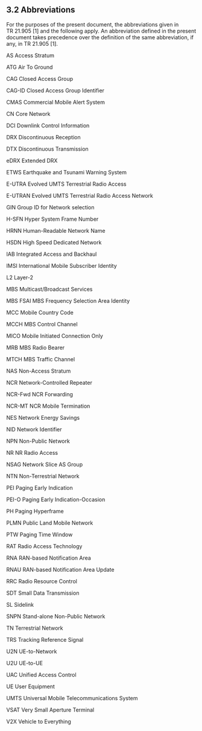 ## 3.2 Abbreviations

For the purposes of the present document, the abbreviations given in
TR 21.905 \[1\] and the following apply. An abbreviation defined in the
present document takes precedence over the definition of the same
abbreviation, if any, in TR 21.905 \[1\].

AS Access Stratum

ATG Air To Ground

CAG Closed Access Group

CAG-ID Closed Access Group Identifier

CMAS Commercial Mobile Alert System

CN Core Network

DCI Downlink Control Information

DRX Discontinuous Reception

DTX Discontinuous Transmission

eDRX Extended DRX

ETWS Earthquake and Tsunami Warning System

E-UTRA Evolved UMTS Terrestrial Radio Access

E-UTRAN Evolved UMTS Terrestrial Radio Access Network

GIN Group ID for Network selection

H-SFN Hyper System Frame Number

HRNN Human-Readable Network Name

HSDN High Speed Dedicated Network

IAB Integrated Access and Backhaul

IMSI International Mobile Subscriber Identity

L2 Layer-2

MBS Multicast/Broadcast Services

MBS FSAI MBS Frequency Selection Area Identity

MCC Mobile Country Code

MCCH MBS Control Channel

MICO Mobile Initiated Connection Only

MRB MBS Radio Bearer

MTCH MBS Traffic Channel

NAS Non-Access Stratum

NCR Network-Controlled Repeater

NCR-Fwd NCR Forwarding

NCR-MT NCR Mobile Termination

NES Network Energy Savings

NID Network Identifier

NPN Non-Public Network

NR NR Radio Access

NSAG Network Slice AS Group

NTN Non-Terrestrial Network

PEI Paging Early Indication

PEI-O Paging Early Indication-Occasion

PH Paging Hyperframe

PLMN Public Land Mobile Network

PTW Paging Time Window

RAT Radio Access Technology

RNA RAN-based Notification Area

RNAU RAN-based Notification Area Update

RRC Radio Resource Control

SDT Small Data Transmission

SL Sidelink

SNPN Stand-alone Non-Public Network

TN Terrestrial Network

TRS Tracking Reference Signal

U2N UE-to-Network

U2U UE-to-UE

UAC Unified Access Control

UE User Equipment

UMTS Universal Mobile Telecommunications System

VSAT Very Small Aperture Terminal

V2X Vehicle to Everything